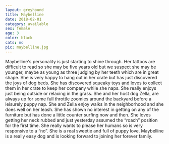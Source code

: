 ```yaml
---
layout: greyhound
title: Maybelline
date: 2018-02-01
category: available
sex: female
age: 3
color: black
cats: no
pic: maybelline.jpg
---
```


Maybelline's personality is just starting to shine through. Her tattoos are difficult to read
so she may be five years old but we suspect she may be younger, maybe as young as three judging
by her teeth which are in great shape.  She is very happy to hang out in her crate but has just
discovered the joys of dog beds. She has  discovered squeaky toys and loves to collect them in
her crate to keep her company while she naps. She really enjoys just being outside or relaxing
in the grass. She and her host dog Zella, are always up for some full throttle zoomies around
the backyard before a leisurely puppy nap. She and Zella enjoy walks in the neighborhood and
she does well on her leash. She has shown no interest in getting on any of the furniture but
has done a little counter surfing now and then. She loves getting her neck rubbed and just
yesterday assumed the “roach” position for the first time. She really wants to please her
humans so is very responsive to a “no”. She is a real sweetie and full of puppy love.
Maybelline is a really easy dog and is looking forward to joining her forever family.
